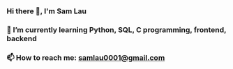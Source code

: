 ### Hi there 👋, I'm Sam Lau

### 🌱 I’m currently learning Python, SQL, C programming, frontend, backend
### 📫 How to reach me: samlau0001@gmail.com
<!--
**SamLau16/SamLau16** is a ✨ _special_ ✨ repository because its `README.md` (this file) appears on your GitHub profile.

Here are some ideas to get you started:

- 🔭 I’m currently working on ...
- 🌱 I’m currently learning ...
- 👯 I’m looking to collaborate on ...
- 🤔 I’m looking for help with ...
- 💬 Ask me about ...
- 📫 How to reach me: ...
- 😄 Pronouns: ...
- ⚡ Fun fact: ...
-->
